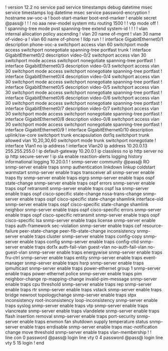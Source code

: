 !
version 12.2
no service pad
service timestamps debug datetime msec
service timestamps log datetime msec
service password-encryption
!
hostname sw-voc-a
!
boot-start-marker
boot-end-marker
!
enable secret @pass@
!
!
!
no aaa new-model
system mtu routing 1500
!
!
vtp mode off
!         
!
spanning-tree mode pvst
spanning-tree extend system-id
!
!
!
!
vlan internal allocation policy ascending
!
vlan 20
 name of-mgmt
!
vlan 30
 name of-video-a
!
vlan 60
 name of-phone
!
lldp run
!
!
interface GigabitEthernet0/1
 description phone-voc-a
 switchport access vlan 60
 switchport mode access
 switchport nonegotiate
 spanning-tree portfast trunk
!
interface GigabitEthernet0/2
 description video-0/2
 switchport access vlan 30
 switchport mode access
 switchport nonegotiate
 spanning-tree portfast
!
interface GigabitEthernet0/3
 description video-0/3
 switchport access vlan 30
 switchport mode access
 switchport nonegotiate
 spanning-tree portfast
!
interface GigabitEthernet0/4
 description video-0/4
 switchport access vlan 30
 switchport mode access
 switchport nonegotiate
 spanning-tree portfast
!
interface GigabitEthernet0/5
 description video-0/5
 switchport access vlan 30
 switchport mode access
 switchport nonegotiate
 spanning-tree portfast
!
interface GigabitEthernet0/6
 description video-0/6
 switchport access vlan 30
 switchport mode access
 switchport nonegotiate
 spanning-tree portfast
!         
interface GigabitEthernet0/7
 description video-0/7
 switchport access vlan 30
 switchport mode access
 switchport nonegotiate
 spanning-tree portfast
!
interface GigabitEthernet0/8
 description video-0/8
 switchport access vlan 30
 switchport mode access
 switchport nonegotiate
 spanning-tree portfast
!
interface GigabitEthernet0/9
!
interface GigabitEthernet0/10
 description uplink/sw-core
 switchport trunk encapsulation dot1q
 switchport trunk allowed vlan 10,20,30,60
 switchport mode trunk
 switchport nonegotiate
!         
interface Vlan1
 no ip address
!
interface Vlan20
 ip address 10.20.0.13 255.255.255.0
!
ip default-gateway 10.20.0.1
ip classless
no ip http server
no ip http secure-server
!
ip sla enable reaction-alerts
logging history informational
logging 10.20.0.1
!
snmp-server community @pass@ RO
snmp-server enable traps snmp authentication linkdown linkup coldstart warmstart
snmp-server enable traps transceiver all
snmp-server enable traps tty
snmp-server enable traps eigrp
snmp-server enable traps ospf state-change
snmp-server enable traps ospf errors
snmp-server enable traps ospf retransmit
snmp-server enable traps ospf lsa
snmp-server enable traps ospf cisco-specific state-change nssa-trans-change
snmp-server enable traps ospf cisco-specific state-change shamlink interface-old
snmp-server enable traps ospf cisco-specific state-change shamlink neighbor
snmp-server enable traps ospf cisco-specific errors
snmp-server enable traps ospf cisco-specific retransmit
snmp-server enable traps ospf cisco-specific lsa
snmp-server enable traps license
snmp-server enable traps auth-framework sec-violation
snmp-server enable traps cef resource-failure peer-state-change peer-fib-state-change inconsistency
snmp-server enable traps cluster
snmp-server enable traps config-copy
snmp-server enable traps config
snmp-server enable traps config-ctid
snmp-server enable traps dot1x auth-fail-vlan guest-vlan no-auth-fail-vlan no-guest-vlan
snmp-server enable traps energywise
snmp-server enable traps fru-ctrl
snmp-server enable traps entity
snmp-server enable traps event-manager
snmp-server enable traps hsrp
snmp-server enable traps ipmulticast
snmp-server enable traps power-ethernet group 1
snmp-server enable traps power-ethernet police
snmp-server enable traps pim neighbor-change rp-mapping-change invalid-pim-message
snmp-server enable traps cpu threshold
snmp-server enable traps rep
snmp-server enable traps rtr
snmp-server enable traps vstack
snmp-server enable traps bridge newroot topologychange
snmp-server enable traps stpx inconsistency root-inconsistency loop-inconsistency
snmp-server enable traps syslog
snmp-server enable traps vtp
snmp-server enable traps vlancreate
snmp-server enable traps vlandelete
snmp-server enable traps flash insertion removal
snmp-server enable traps port-security
snmp-server enable traps envmon fan shutdown supply temperature status
snmp-server enable traps errdisable
snmp-server enable traps mac-notification change move threshold
snmp-server enable traps vlan-membership
!
!         
line con 0
 password @pass@
 login
line vty 0 4
 password @pass@
 login
line vty 5 15
 login
!
end

